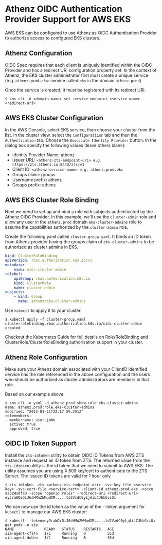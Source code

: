 # Athenz OIDC Authentication Provider Support for AWS EKS

AWS EKS can be configured to use Athenz as OIDC Authentication Provider to authorize
access to configured EKS clusters.

## Athenz Configuration

OIDC Spec requires that each client is uniquely identified within the OIDC Provider
and has a redirect URI configuration property set. In the context of Athenz, the
EKS cluster administrator first must create a unique service (e.g. `athenz.prod.eks`:
service called `eks` in the domain `athenz.prod`)

Once the service is created, it must be registered with its redirect URI.

```
$ zms-cli -d <domain-name> set-service-endpoint <service-name> <redirect-uri>
```

## AWS EKS Cluster Configuration

In the AWS Console, select EKS service, then choose your cluster from the list.
In the cluster view, select the `Configuratiion` tab and then the `Authentication`
tab. Choose the `Associate Identity Provider` button. In the dialog box specify
the following values (leave others blank):

- Identity Provider Name: athenz
- Issuer URL: `<athenz-zts-endpoint-uri> e.g. https://zts.athenz.io:8443/zts/v1`
- Client ID: `<athenz-service-name> e.g. athenz.prod.eks`
- Groups claim: groups
- Username prefix: athenz
- Groups prefix: athenz

## AWS EKS Cluster Role Binding

Next we need to set up and bind a role with subjects authenticated by
the Athenz OIDC Provider. In this example, we'll use the `cluster-admin`
role and allow any user in the `athenz.prod` domain `eks-cluster-admins`
role to assume the capabilities authorized by the `cluster-admin` role.

Create the following yaml called `cluster-group.yaml`.  It binds an ID token
from Athenz provider having the groups claim of `eks-cluster-admins` to be
authorized as cluster admins in EKS.

```yaml
kind: ClusterRoleBinding
apiVersion: rbac.authorization.k8s.io/v1
metadata:
    name: oidc-cluster-admin
roleRef:
    apiGroup: rbac.authorization.k8s.io
    kind: ClusterRole
    name: cluster-admin
subjects:
    - kind: Group
      name: athenz:eks-cluster-admins
```

Use `kubectl` to apply it to your cluster.

```
$ kubectl apply -f cluster-group.yaml
clusterrolebinding.rbac.authorization.k8s.io/oidc-cluster-admin created
```

Checkout the Kubernetes Guide for full details on Role/RoleBinding and 
ClusterRole/ClusterRoleBinding authorization support in your cluster.

## Athenz Role Configuration

Make sure your Athenz domain associated with your ClientID identified
service has the role referenced in the above configuration and the users
who should be authorized as cluster administrators are members in that role.

Based on our example above:

```
$ zms-cli -o yaml -d athenz.prod show-role eks-cluster-admins
name: athenz.prod:role.eks-cluster-admins
modified: "2022-01-21T22:17:59.291Z"
rolemembers:
- membername: user.john
  active: true
  approved: true
```

## OIDC ID Token Support

Install the `zts-idtoken` utility to obtain OIDC ID Tokens from AWS
ZTS instance and request an ID token from ZTS. The returned value from the `zts-idtoken`
utility is the id token that we need to submit to AWS EKS. The utility assumes you are
using X.509 key/cert to authenticate to the ZTS Server. The issued ID tokens are valid
for 1 hour only.

```
$ zts-idtoken -zts <athenz-zts-endpoint-uri> -svc-key-file <service-key> -svc-cert-file <service-cert> -client-id athenz.prod.eks -nonce as324sdfa3 -scope "openid roles" -redirect-uri <redirect-uri>
eyJraWQiOiJ6dHMuZWMudXM.....td2VzdC0yLjAiLCJhbGciOi
```

We can now use the id token as the value of the --token argument for `kubectl` to manage
our AWS EKS cluster:

```
$ kubectl --token=eyJraWQiOiJ6dHMuZWMudXM.....td2VzdC0yLjAiLCJhbGciOi get pods -n sia
NAME              READY   STATUS    RESTARTS   AGE
sia-agent-cfl4n   1/1     Running   0          35d
sia-agent-dwbhn   1/1     Running   0          35d
```
